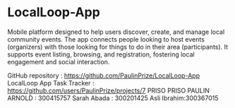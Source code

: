 # LocalLoop-App
Mobile platform designed to help users discover, create, and manage local community events. The app connects people looking to host events (organizers) with those looking for things to do in their area (participants). It supports event listing, browsing, and registration, fostering local engagement and social interaction.

GitHub repository : https://github.com/PaulinPrize/LocalLoop-App
LocalLoop App Task Tracker : https://github.com/users/PaulinPrize/projects/7
PRISO PRISO PAULIN ARNOLD : 300415757
Sarah Abada : 300201425
Asli Ibrahim:300367015
